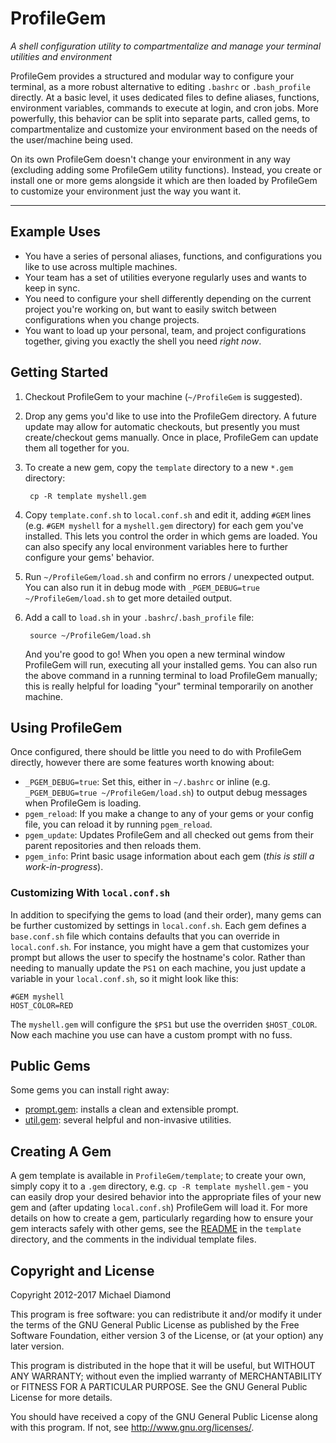# ProfileGem

*A shell configuration utility to compartmentalize and manage your terminal utilities and
environment*

ProfileGem provides a structured and modular way to configure your terminal, as a more robust
alternative to editing `.bashrc` or `.bash_profile` directly. At a basic level, it uses dedicated
files to define aliases, functions, environment variables, commands to execute at login, and cron
jobs. More powerfully, this behavior can be split into separate parts, called gems, to
compartmentalize and customize your environment based on the needs of the user/machine being used.

On its own ProfileGem doesn't change your environment in any way (excluding adding some ProfileGem
utility functions). Instead, you create or install one or more gems alongside it which are then
loaded by ProfileGem to customize your environment just the way you want it.

---

## Example Uses

* You have a series of personal aliases, functions, and configurations you like to use across multiple
  machines.
* Your team has a set of utilities everyone regularly uses and wants to keep in sync.
* You need to configure your shell differently depending on the current project you're working on,
  but want to easily switch between configurations when you change projects.
* You want to load up your personal, team, and project configurations together, giving you exactly
  the shell you need *right now*.

## Getting Started

1. Checkout ProfileGem to your machine (`~/ProfileGem` is suggested).

1. Drop any gems you'd like to use into the ProfileGem directory. A future update may allow for
   automatic checkouts, but presently you must create/checkout gems manually. Once in place,
   ProfileGem can update them all together for you.
1. To create a new gem, copy the `template` directory to a new `*.gem` directory:

        cp -R template myshell.gem

1. Copy `template.conf.sh` to `local.conf.sh` and edit it, adding `#GEM` lines (e.g. `#GEM myshell`
   for a `myshell.gem` directory) for each gem you've installed. This lets you control the order in
   which gems are loaded. You can also specify any local environment variables here to further
   configure your gems' behavior.

1. Run `~/ProfileGem/load.sh` and confirm no errors / unexpected output. You can also run it in
   debug mode with `_PGEM_DEBUG=true ~/ProfileGem/load.sh` to get more detailed output.

1. Add a call to `load.sh` in your `.bashrc`/`.bash_profile` file:

        source ~/ProfileGem/load.sh

   And you're good to go! When you open a new terminal window ProfileGem will run, executing
   all your installed gems. You can also run the above command in a running terminal to load
   ProfileGem manually; this is really helpful for loading "your" terminal temporarily on
   another machine.

## Using ProfileGem

Once configured, there should be little you need to do with ProfileGem directly, however
there are some features worth knowing about:

* `_PGEM_DEBUG=true`: Set this, either in `~/.bashrc` or inline (e.g.
  `_PGEM_DEBUG=true ~/ProfileGem/load.sh`) to output debug messages when ProfileGem is loading.
* `pgem_reload`: If you make a change to any of your gems or your config file, you can reload it by
  running `pgem_reload`.
* `pgem_update`: Updates ProfileGem and all checked out gems from their parent repositories and
  then reloads them.
* `pgem_info`: Print basic usage information about each gem (*this is still a work-in-progress*).

### Customizing With `local.conf.sh`

In addition to specifying the gems to load (and their order), many gems can be further customized
by settings in `local.conf.sh`. Each gem defines a `base.conf.sh` file which contains defaults
that you can override in `local.conf.sh`. For instance, you might have a gem that customizes your
prompt but allows the user to specify the hostname's color. Rather than needing to manually update
the `PS1` on each machine, you just update a variable in your `local.conf.sh`, so it might look
like this:

    #GEM myshell
    HOST_COLOR=RED

The `myshell.gem` will configure the `$PS1` but use the overriden `$HOST_COLOR`. Now each machine
you use can have a custom prompt with no fuss.

## Public Gems

Some gems you can install right away:

* [prompt.gem](https://bitbucket.org/dimo414/prompt.gem): installs a clean and extensible prompt.
* [util.gem](https://bitbucket.org/dimo414/util.gem): several helpful and non-invasive utilities.

## Creating A Gem

A gem template is available in `ProfileGem/template`; to create your own, simply copy it to a
`.gem` directory, e.g. `cp -R template myshell.gem` - you can easily drop your desired behavior
into the appropriate files of your new gem and (after updating `local.conf.sh`) ProfileGem will
load it. For more details on how to create a gem, particularly regarding how to ensure your gem
interacts safely with other gems, see the [README](/template/README.md) in the `template`
directory, and the comments in the individual template files.

## Copyright and License

Copyright 2012-2017 Michael Diamond

This program is free software: you can redistribute it and/or modify
it under the terms of the GNU General Public License as published by
the Free Software Foundation, either version 3 of the License, or
(at your option) any later version.

This program is distributed in the hope that it will be useful,
but WITHOUT ANY WARRANTY; without even the implied warranty of
MERCHANTABILITY or FITNESS FOR A PARTICULAR PURPOSE.  See the
GNU General Public License for more details.

You should have received a copy of the GNU General Public License
along with this program.  If not, see <http://www.gnu.org/licenses/>.